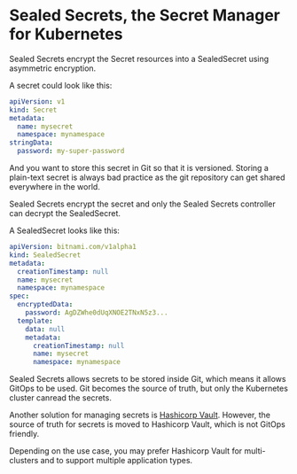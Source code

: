 # Sealed Secrets, the Secret Manager for Kubernetes

Sealed Secrets encrypt the Secret resources into a SealedSecret using asymmetric encryption.

A secret could look like this:

```yaml title="secret.yaml"
apiVersion: v1
kind: Secret
metadata:
  name: mysecret
  namespace: mynamespace
stringData:
  password: my-super-password
```

And you want to store this secret in Git so that it is versioned. Storing a plain-text secret is always bad practice as the git repository can get shared everywhere in the world.

Sealed Secrets encrypt the secret and only the Sealed Secrets controller can decrypt the SealedSecret.

A SealedSecret looks like this:

```yaml title="sealed-secret.yaml"
apiVersion: bitnami.com/v1alpha1
kind: SealedSecret
metadata:
  creationTimestamp: null
  name: mysecret
  namespace: mynamespace
spec:
  encryptedData:
    password: AgDZWhe0dUqXNOE2TNxN5z3...
  template:
    data: null
    metadata:
      creationTimestamp: null
      name: mysecret
      namespace: mynamespace
```

Sealed Secrets allows secrets to be stored inside Git, which means it allows
GitOps to be used. Git becomes the source of truth, but only the Kubernetes
cluster canread the secrets.

Another solution for managing secrets is [Hashicorp Vault](https://www.vaultproject.io).
However, the source of truth for secrets is moved to Hashicorp Vault, which is
not GitOps friendly.

Depending on the use case, you may prefer Hashicorp Vault for multi-clusters
and to support multiple application types.
